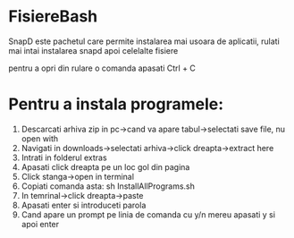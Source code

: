 # FisiereBash

SnapD este pachetul care permite instalarea mai usoara de aplicatii, rulati mai intai instalarea snapd apoi celelalte fisiere

pentru a opri din rulare o comanda apasati Ctrl + C

# Pentru a instala programele:

1. Descarcati arhiva zip in pc->cand va apare tabul->selectati save file, nu open with
2. Navigati in downloads->selectati arhiva->click dreapta->extract here
3. Intrati in folderul extras
4. Apasati click dreapta pe un loc gol din pagina
5. Click stanga->open in terminal
6. Copiati comanda asta: sh InstallAllPrograms.sh
7. In temrinal->click dreapta->paste
8. Apasati enter si introduceti parola 
9. Cand apare un prompt pe linia de comanda cu y/n mereu apasati y si apoi enter

